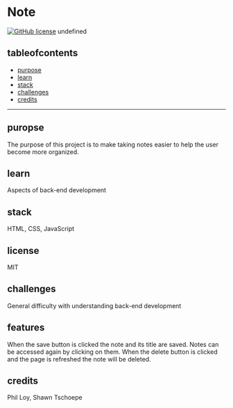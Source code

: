 # Note
  [![GitHub license](https://img.shields.io/badge/license-MIT-blue.svg)](undefined)
  undefined
  ## tableofcontents
  * [purpose](#purpose)
  * [learn](#learn)
  * [stack](#stack)
  * [challenges](#challenges)
  * [credits](#credits)

  ---
  ## puropse
  The purpose of this project is to make taking notes easier to help the user become more organized.
  ## learn
  Aspects of back-end development
  ## stack
  HTML, CSS, JavaScript
  ## license
  MIT
  ## challenges
  General difficulty with understanding back-end development
  ## features
  When the save button is clicked the note and its title are saved. Notes can be accessed again by clicking on them. When the delete button is clicked and the page is refreshed the note will be deleted.
  ## credits
  Phil Loy, Shawn Tschoepe
